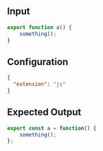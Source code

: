 
## Input
```javascript input
export function a() {
    something();
}
```

## Configuration
```json configuration
{
  "extension": "js"
}
```

## Expected Output
```javascript expected output
export const a = function() {
    something();
};
```
